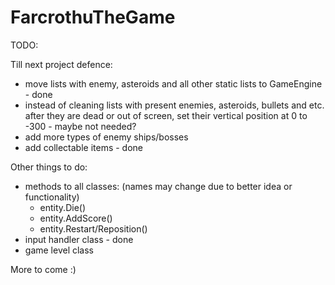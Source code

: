 # FarcrothuTheGame

TODO:

Till next project defence:

- move lists with enemy, asteroids and all other static lists to GameEngine - done
- instead of cleaning lists with present enemies, asteroids, bullets and etc. after they are dead or out of screen, set their vertical position at 0 to -300 - maybe not needed?
- add more types of enemy ships/bosses
- add collectable items - done

Other things to do:

- methods to all classes: (names may change due to better idea or functionality)
	- entity.Die()
	- entity.AddScore()
	- entity.Restart/Reposition()
- input handler class - done
- game level class


More to come :)
